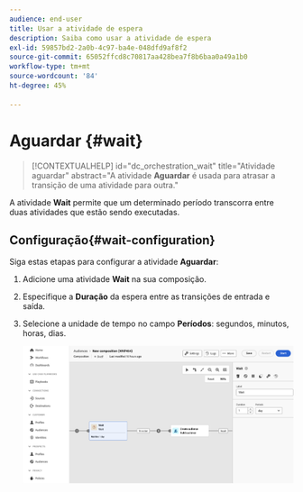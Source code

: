 ```yaml
---
audience: end-user
title: Usar a atividade de espera
description: Saiba como usar a atividade de espera
exl-id: 59857bd2-2a0b-4c97-ba4e-048dfd9af8f2
source-git-commit: 65052ffcd8c70817aa428bea7f8b6baa0a49a1b0
workflow-type: tm+mt
source-wordcount: '84'
ht-degree: 45%

---
```


# Aguardar {#wait}

>[!CONTEXTUALHELP]
>id="dc_orchestration_wait"
>title="Atividade aguardar"
>abstract="A atividade **Aguardar** é usada para atrasar a transição de uma atividade para outra."

A atividade **Wait** permite que um determinado período transcorra entre duas atividades que estão sendo executadas.

## Configuração{#wait-configuration}

Siga estas etapas para configurar a atividade **Aguardar**:

1. Adicione uma atividade **Wait** na sua composição.

1. Especifique a **Duração** da espera entre as transições de entrada e saída.

1. Selecione a unidade de tempo no campo **Períodos**: segundos, minutos, horas, dias.

   ![](../assets/wait.png)
